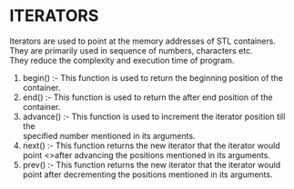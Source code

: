 # ITERATORS
Iterators are used to point at the memory addresses of STL containers.<br>
They are primarily used in sequence of numbers, characters etc.<br>
They reduce the complexity and execution time of program.

1. begin() :- This function is used to return the beginning position of the container.
2. end() :- This function is used to return the after end position of the container.
3. advance() :- This function is used to increment the iterator position till the<br> specified number mentioned in its arguments.
4. next() :- This function returns the new iterator that the iterator would point <>after advancing the positions mentioned in its arguments.
5. prev() :- This function returns the new iterator that the iterator would point after decrementing the positions mentioned in its arguments.
